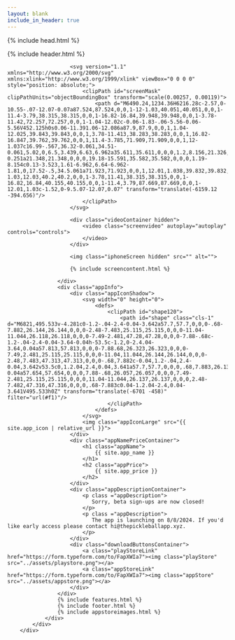 ```yaml
---
layout: blank
include_in_header: true
---
```


<html lang="en-us">

{% include head.html %}

<body>
    <div class="imageWrapper">
            <div class="headerBackground">
                <div class="container">
                    {% include header.html %}
                    <div class="iphonePreview">

                        <svg version="1.1" xmlns="http://www.w3.org/2000/svg" xmlns:xlink="http://www.w3.org/1999/xlink" viewBox="0 0 0 0" style="position: absolute;">
                            <clipPath id="screenMask" clipPathUnits="objectBoundingBox" transform="scale(0.00257, 0.00119)">
                                <path d="M6490.24,1234.36H6216.28c-2.57,0-10.55-.07-12.07-0.07a87.524,87.524,0,0,1-12-1.03,40.051,40.051,0,0,1-11.4-3.79,38.315,38.315,0,0,1-16.82-16.84,39.948,39.948,0,0,1-3.78-11.42,72.257,72.257,0,0,1-1.04-12.02c-0.06-1.83-.06-5.56-0.06-5.56V452.125h0s0.06-11.391.06-12.086a87.9,87.9,0,0,1,1.04-12.025,39.843,39.843,0,0,1,3.78-11.413,38.283,38.283,0,0,1,16.82-16.847,39.762,39.762,0,0,1,11.4-3.785,71.909,71.909,0,0,1,12-1.037c16.99-.567,36.32-0.061,34.51-0.061,5.02,0,6.5,3.439,6.63,6.962a35.611,35.611,0,0,0,1.2,8.156,21.326,21.326,0,0,0,19.18,15.592c2.28,0.192,6.78.355,6.78,0.355H6433.7s4.5-.059,6.79-0.251a21.348,21.348,0,0,0,19.18-15.591,35.582,35.582,0,0,0,1.19-8.154c0.13-3.523,1.61-6.962,6.64-6.962-1.81,0,17.52-.5,34.5.061a71.923,71.923,0,0,1,12.01,1.038,39.832,39.832,0,0,1,11.4,3.784,38.283,38.283,0,0,1,16.82,16.844,40.153,40.153,0,0,1,3.78,11.413,87.844,87.844,0,0,1,1.03,12.023c0,0.695.06,12.084,0.06,12.084h0V1183.64s0,3.72-.06,5.55a72.366,72.366,0,0,1-1.03,12.03,40.2,40.2,0,0,1-3.78,11.41,38.315,38.315,0,0,1-16.82,16.84,40.155,40.155,0,0,1-11.4,3.79,87.669,87.669,0,0,1-12.01,1.03c-1.52,0-9.5.07-12.07,0.07" transform="translate(-6159.12 -394.656)"/>
                            </clipPath>
                        </svg>

                        <div class="videoContainer hidden">
                            <video class="screenvideo" autoplay="autoplay" controls="controls">
                            </video>
                        </div>  
                        
                        <img class="iphoneScreen hidden" src="" alt="">

                        {% include screencontent.html %}

                    </div>
                    <div class="appInfo">
                        <div class="appIconShadow">
                            <svg width="0" height="0">
                                <defs>
                                    <clipPath id="shape120">
                                        <path id="shape" class="cls-1" d="M6821,495.533v-4.281c0-1.2-.04-2.4-0.04-3.642a57.7,57.7,0,0,0-.68-7.882,26.144,26.144,0,0,0-2.48-7.483,25.115,25.115,0,0,0-11.04-11.044,26.118,26.118,0,0,0-7.49-2.481,47.28,47.28,0,0,0-7.88-.68c-1.2-.04-2.4-0.04-3.64-0.04h-53.5c-1.2,0-2.4.04-3.64,0.04a57.813,57.813,0,0,0-7.88.68,26.323,26.323,0,0,0-7.49,2.481,25.115,25.115,0,0,0-11.04,11.044,26.144,26.144,0,0,0-2.48,7.483,47.313,47.313,0,0,0-.68,7.882c-0.04,1.2-.04,2.4-0.04,3.642v53.5c0,1.2.04,2.4,0.04,3.641a57.7,57.7,0,0,0,.68,7.883,26.137,26.137,0,0,0,2.48,7.482,25.115,25.115,0,0,0,11.04,11.044,26.261,26.261,0,0,0,7.49,2.481,47.28,47.28,0,0,0,7.88.68c1.2,0.04,2.4.04,3.64,0.04h53.5c1.2,0,2.4-.04,3.64-0.04a57.654,57.654,0,0,0,7.88-.68,26.057,26.057,0,0,0,7.49-2.481,25.115,25.115,0,0,0,11.04-11.044,26.137,26.137,0,0,0,2.48-7.482,47.316,47.316,0,0,0,.68-7.883c0.04-1.2.04-2.4,0.04-3.641V495.533h0Z" transform="translate(-6701 -458)" filter="url(#f1)"/>
                                    </clipPath>
                                </defs>
                            </svg>
                            <img class="appIconLarge" src="{{ site.app_icon | relative_url }}">
                        </div>
                        <div class="appNamePriceContainer">
                            <h1 class="appName">
                                {{ site.app_name }}
                            </h1>
                            <h2 class="appPrice">
                                {{ site.app_price }}
                            </h2>
                        </div>
                        <div class="appDescriptionContainer">
                            <p class ="appDescription">
                               Sorry, beta sign-ups are now closed!
                            </p>
                            <p class ="appDescription">
                               The app is launching on 8/8/2024. If you'd like early access please contact hi@thepickleballapp.xyz.
                            </p>
                        </div>
                        <div class="downloadButtonsContainer">
                            <a class="playStoreLink" href="https://form.typeform.com/to/FapXWIa7"><img class="playStore" src="../assets/playstore.png"></a>
                            <a class="appStoreLink" href="https://form.typeform.com/to/FapXWIa7"><img class="appStore" src="../assets/appstore.png"></a>
                        </div>
                    </div>
                    {% include features.html %}
                    {% include footer.html %}
                    {% include appstoreimages.html %}
                </div>
            </div>
        </div>
</body>
</html>
